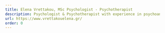 ```yaml
---
title: Elena Vrettakou, MSc Psychologist - Psychotherapist
description: Psychologist & Psychotherapist with experience in psychoanalytic psychotherapy for adults and adolescents, as well as parental counseling support.
url: https://www.vrettakouelena.gr/
order: 0
---
```

